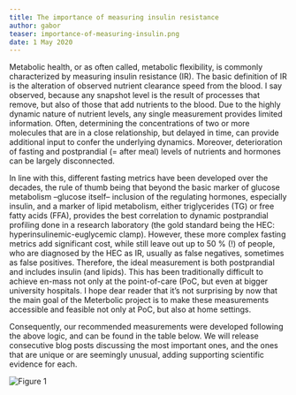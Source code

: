 ```yaml
---
title: The importance of measuring insulin resistance
author: gabor
teaser: importance-of-measuring-insulin.png
date: 1 May 2020
---
```


Metabolic health, or as often called, metabolic flexibility, is commonly characterized by measuring insulin resistance (IR). The basic definition of IR is the alteration of observed nutrient clearance speed from the blood. I say observed, because any snapshot level is the result of processes that remove, but also of those that add nutrients to the blood. Due to the highly dynamic nature of nutrient levels, any single measurement provides limited information. Often, determining the concentrations of two or more molecules that are in a close relationship, but delayed in time, can provide additional input to confer the underlying dynamics. Moreover, deterioration of fasting and postprandial (= after meal) levels of nutrients and hormones can be largely disconnected.

In line with this, different fasting metrics have been developed over the decades, the rule of thumb being that beyond the basic marker of glucose metabolism –glucose itself– inclusion of the regulating hormones, especially insulin, and a marker of lipid metabolism, either triglycerides (TG) or free fatty acids (FFA), provides the best correlation to dynamic postprandial profiling done in a research laboratory (the gold standard being the HEC: hyperinsulinemic-euglycemic clamp). However, these more complex fasting metrics add significant cost, while still leave out up to 50 % (!) of people, who are diagnosed by the HEC as IR, usually as false negatives, sometimes as false positives. Therefore, the ideal measurement is both postprandial and includes insulin (and lipids). This has been traditionally difficult to achieve en-mass not only at the point-of-care (PoC, but even at bigger university hospitals. I hope dear reader that it’s not surprising by now that the main goal of the Meterbolic project is to make these measurements accessible and feasible not only at PoC, but also at home settings.

Consequently, our recommended measurements were developed following the above logic, and can be found in the table below. We will release consecutive blog posts discussing the most important ones, and the ones that are unique or are seemingly unusual, adding supporting scientific evidence for each.

![Figure 1](/0511_consumnbles_table_for_Blog_II.png "Consumables Table")
